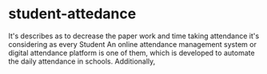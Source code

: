 # student-attedance
It's describes as to decrease the paper work and time taking attendance it's considering as every Student An online attendance management system or digital attendance platform is one of them, which is developed to automate the daily attendance in schools. Additionally, 
